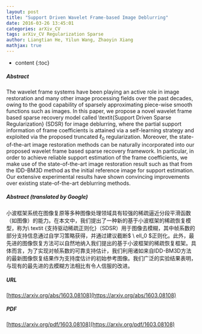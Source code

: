 ```yaml
---
layout: post
title: "Support Driven Wavelet Frame-based Image Deblurring"
date: 2016-03-26 13:45:01
categories: arXiv_CV
tags: arXiv_CV Regularization Sparse
author: Liangtian He, Yilun Wang, Zhaoyin Xiang
mathjax: true
---
```


* content
{:toc}

##### Abstract
The wavelet frame systems have been playing an active role in image restoration and many other image processing fields over the past decades, owing to the good capability of sparsely approximating piece-wise smooth functions such as images. In this paper, we propose a novel wavelet frame based sparse recovery model called \textit{Support Driven Sparse Regularization} (SDSR) for image deblurring, where the partial support information of frame coefficients is attained via a self-learning strategy and exploited via the proposed truncated $\ell_0$ regularization. Moreover, the state-of-the-art image restoration methods can be naturally incorporated into our proposed wavelet frame based sparse recovery framework. In particular, in order to achieve reliable support estimation of the frame coefficients, we make use of the state-of-the-art image restoration result such as that from the IDD-BM3D method as the initial reference image for support estimation. Our extensive experimental results have shown convincing improvements over existing state-of-the-art deblurring methods.

##### Abstract (translated by Google)
小波框架系统在图像复原等多种图像处理领域具有较强的稀疏逼近分段平滑函数（如图像）的能力。在本文中，我们提出了一种新的基于小波框架的稀疏恢复模型，称为\ textit {支持驱动稀疏正则化}（SDSR）用于图像去模糊，其中帧系数的部分支持信息通过自学习策略获得，并通过建议截断$ \ ell_0 $正则化。此外，最先进的图像恢复方法可以自然地纳入我们提出的基于小波框架的稀疏恢复框架。具体而言，为了实现对帧系数的可靠支持估计，我们利用诸如来自IDD-BM3D方法的最新图像恢复结果作为支持度估计的初始参考图像。我们广泛的实验结果表明，与现有的最先进的去模糊方法相比有令人信服的改进。

##### URL
[https://arxiv.org/abs/1603.08108](https://arxiv.org/abs/1603.08108)

##### PDF
[https://arxiv.org/pdf/1603.08108](https://arxiv.org/pdf/1603.08108)

